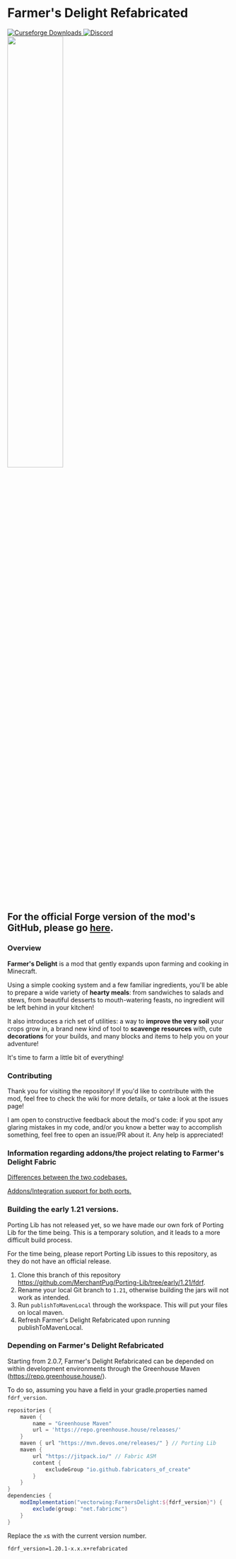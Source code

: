 # Farmer's Delight Refabricated

<a href="https://www.curseforge.com/minecraft/mc-mods/farmers-delight-refabricated">
  <img src="http://cf.way2muchnoise.eu/full_993166_downloads.svg" alt="Curseforge Downloads">
</a>
<a href="https://discord.gg/eFsz5SK">
  <img alt="Discord" src="https://img.shields.io/discord/790151253144895508?color=brightgreen&label=Discord">
</a>
<br>
<img src="https://cdn.modrinth.com/data/cached_images/55f4eef09b087d3b08a792e1c7c224e5796cbb71.png" width="50%">

## For the official Forge version of the mod's GitHub, please go [here](https://github.com/vectorwing/FarmersDelight/).

### Overview

**Farmer's Delight** is a mod that gently expands upon farming and cooking in Minecraft.

Using a simple cooking system and a few familiar ingredients, you'll be able to prepare a wide variety of **hearty meals**: from sandwiches to salads and stews, from beautiful desserts to mouth-watering feasts, no ingredient will be left behind in your kitchen!

It also introduces a rich set of utilities: a way to **improve the very soil** your crops grow in, a brand new kind of tool to **scavenge resources** with, cute **decorations** for your builds, and many blocks and items to help you on your adventure!

It's time to farm a little bit of everything!

### Contributing

Thank you for visiting the repository! If you'd like to contribute with the mod, feel free to check the wiki for more details, or take a look at the issues page!

I am open to constructive feedback about the mod's code: if you spot any glaring mistakes in my code, and/or you know a better way to accomplish something, feel free to open an issue/PR about it. Any help is appreciated!

### Information regarding addons/the project relating to Farmer's Delight Fabric

[Differences between the two codebases.](./information/Differences.md)

[Addons/Integration support for both ports.](./information/Addons_And_Integrations.md)

### Building the early 1.21 versions.
Porting Lib has not released yet, so we have made our own fork of Porting Lib for the time being.
This is a temporary solution, and it leads to a more difficult build process.

For the time being, please report Porting Lib issues to this repository, as they do not have an official release.

1. Clone this branch of this repository https://github.com/MerchantPug/Porting-Lib/tree/early/1.21/fdrf.
2. Rename your local Git branch to `1.21`, otherwise building the jars will not work as intended.
3. Run `publishToMavenLocal` through the workspace. This will put your files on local maven.
4. Refresh Farmer's Delight Refabricated upon running publishToMavenLocal.

### Depending on Farmer's Delight Refabricated
Starting from 2.0.7, Farmer's Delight Refabricated can be depended on within development environments through the Greenhouse Maven (https://repo.greenhouse.house/).

To do so, assuming you have a field in your gradle.properties named `fdrf_version`.
```groovy
repositories {
    maven {
        name = "Greenhouse Maven"
        url = 'https://repo.greenhouse.house/releases/'
    }
    maven { url "https://mvn.devos.one/releases/" } // Porting Lib
    maven {
        url "https://jitpack.io/" // Fabric ASM
        content {
            excludeGroup "io.github.fabricators_of_create"
        }
    }
}
dependencies {
    modImplementation("vectorwing:FarmersDelight:${fdrf_version}") {
        exclude(group: "net.fabricmc")
    }
}
```

Replace the `x`s with the current version number.
```properties
fdrf_version=1.20.1-x.x.x+refabricated
```
